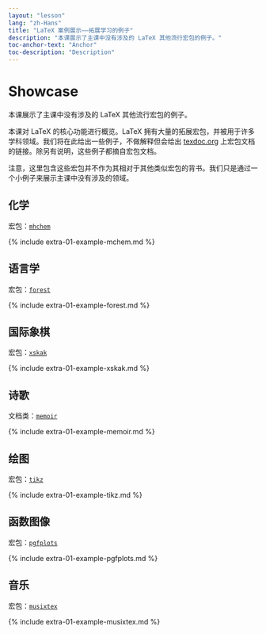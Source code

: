 ```yaml
---
layout: "lesson"
lang: "zh-Hans"
title: "LaTeX 案例展示——拓展学习的例子"
description: "本课展示了主课中没有涉及的 LaTeX 其他流行宏包的例子。"
toc-anchor-text: "Anchor"
toc-description: "Description"
---
```


# Showcase

<span
  class="summary">本课展示了主课中没有涉及的 LaTeX 其他流行宏包的例子。</span>

本课对 LaTeX 的核心功能进行概览。LaTeX 拥有大量的拓展宏包，并被用于许多学科领域。我们将在此给出一些例子，不做解释但会给出 [texdoc.org](https://texdoc.org) 上宏包文档的链接。除另有说明，这些例子都摘自宏包文档。

<p
  class="hint">注意，这里包含这些宏包并不作为其相对于其他类似宏包的背书。我们只是通过一个小例子来展示主课中没有涉及的领域。</p>

## 化学

宏包：[`mhchem`](https://texdoc.org/pkg/mhchem)

{% include extra-01-example-mchem.md %}

## 语言学

宏包：[`forest`](https://texdoc.org/pkg/forest)

{% include extra-01-example-forest.md %}

## 国际象棋

<!-- not 2017 -->
宏包：[`xskak`](https://texdoc.org/pkg/xskak)

{% include extra-01-example-xskak.md %}


## 诗歌

文档类：[`memoir`](https://texdoc.org/pkg/memoir)

{% include extra-01-example-memoir.md %}


## 绘图
<!-- not 2017 -->
宏包：[`tikz`](https://texdoc.org/pkg/tikz)


{% include extra-01-example-tikz.md %}


## 函数图像

宏包：[`pgfplots`](https://texdoc.org/pkg/pgfplots)


{% include extra-01-example-pgfplots.md %}


## 音乐

宏包：[`musixtex`](https://texdoc.org/pkg/musixtex)



{% include extra-01-example-musixtex.md %}
